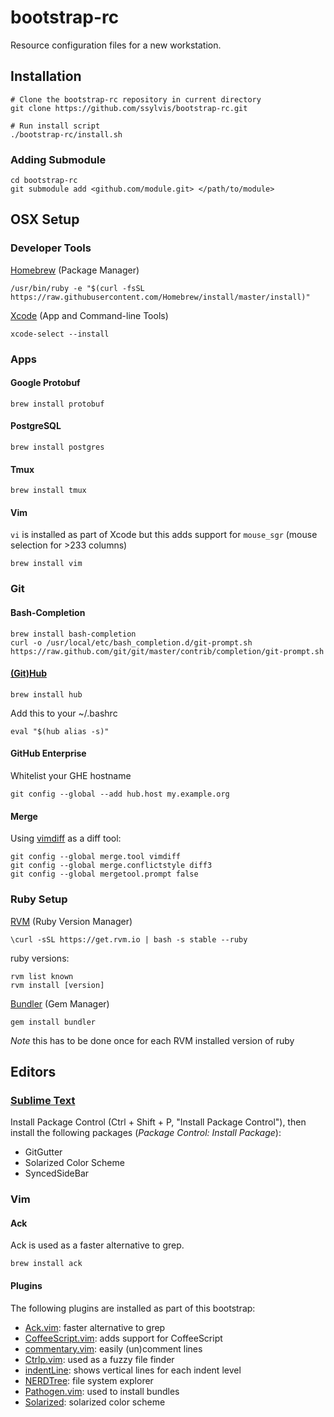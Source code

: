# bootstrap-rc
Resource configuration files for a new workstation.

## Installation
    # Clone the bootstrap-rc repository in current directory
    git clone https://github.com/ssylvis/bootstrap-rc.git

    # Run install script
    ./bootstrap-rc/install.sh

### Adding Submodule
    cd bootstrap-rc
    git submodule add <github.com/module.git> </path/to/module>

## OSX Setup
### Developer Tools
[Homebrew](https://brew.sh/) (Package Manager)

    /usr/bin/ruby -e "$(curl -fsSL https://raw.githubusercontent.com/Homebrew/install/master/install)"

[Xcode](https://itunes.apple.com/us/app/xcode/id497799835) (App and Command-line Tools)

    xcode-select --install

### Apps
#### Google Protobuf

    brew install protobuf

#### PostgreSQL

    brew install postgres

#### Tmux

    brew install tmux

#### Vim
`vi` is installed as part of Xcode but this adds support for `mouse_sgr` (mouse selection for >233 columns)

    brew install vim

### Git
#### Bash-Completion

    brew install bash-completion
    curl -o /usr/local/etc/bash_completion.d/git-prompt.sh https://raw.github.com/git/git/master/contrib/completion/git-prompt.sh

#### [(Git)Hub](https://hub.github.com/)

    brew install hub

Add this to your ~/.bashrc

    eval "$(hub alias -s)"

#### GitHub Enterprise
Whitelist your GHE hostname

    git config --global --add hub.host my.example.org

#### Merge
Using [vimdiff](http://www.rosipov.com/blog/use-vimdiff-as-git-mergetool/) as a diff tool:

    git config --global merge.tool vimdiff
    git config --global merge.conflictstyle diff3
    git config --global mergetool.prompt false

### Ruby Setup
[RVM](https://rvm.io/rvm/install) (Ruby Version Manager)

    \curl -sSL https://get.rvm.io | bash -s stable --ruby

ruby versions:

    rvm list known
    rvm install [version]

[Bundler](http://bundler.io/) (Gem Manager)

    gem install bundler

*Note* this has to be done once for each RVM installed version of ruby

## Editors
### [Sublime Text](https://www.sublimetext.com/)

Install Package Control (Ctrl + Shift + P, "Install Package Control"), then install the following packages
(*Package Control: Install Package*):
- GitGutter
- Solarized Color Scheme
- SyncedSideBar

### Vim
#### Ack
Ack is used as a faster alternative to grep.

    brew install ack

#### Plugins
The following plugins are installed as part of this bootstrap:
- [Ack.vim](https://github.com/mileszs/ack.vim): faster alternative to grep
- [CoffeeScript.vim](https://github.com/kchmck/vim-coffee-script): adds support for CoffeeScript
- [commentary.vim](https://github.com/tpope/vim-commentary): easily (un)comment lines
- [Ctrlp.vim](https://github.com/kien/ctrlp.vim): used as a fuzzy file finder
- [indentLine](https://github.com/Yggdroot/indentLine): shows vertical lines for each indent level
- [NERDTree](https://github.com/scrooloose/nerdtree): file system explorer
- [Pathogen.vim](https://github.com/tpope/vim-pathogen): used to install bundles
- [Solarized](https://github.com/altercation/vim-colors-solarized): solarized color scheme
